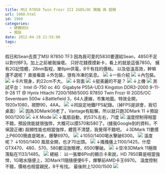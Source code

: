```yaml
---
title: MSI R7850 Twin Frozr III 2GD5/OC 開箱 與 超頻
url: 1960.html
id: 1960
categories:
  - 硬體研討
  - 預設
date: 2012-04-19 21:55:00
tags:
---
```


假日和Sean去買了MSI R7850 TF3 因為我可愛的5830要還給Sean，4850不足以對付BF3。加上之前被我操壞。 只好花錢摸摸新卡，看上的就是這張7850。 擁有2G記憶體，28nm製程，單6pin供電，8千有找的價格。 以及低溫高效，幹嘛還不選呢？ 直接看圖 ↓外包裝，很有冷凍的氣息。 ![](http://i.imgur.com/nxraL.jpg)   ↓一些介紹  ![](http://i.imgur.com/COj1x.jpg)   ↓內包裝。  ![](http://i.imgur.com/ZPoTt.jpg)   ↓卡片現身，約22cm不大。  ![](http://i.imgur.com/rH7z1.jpg)   ↓背面  ![](http://i.imgur.com/1ZC6u.jpg)   ↓挺美麗的不是？  ![](http://i.imgur.com/LSLZl.jpg)   ↓上機  ![](http://i.imgur.com/GSQXf.jpg)   測試平台：  Intel i5-750 oc 4G   Gigabyte P55A-UD3  Kingston DDR3-2000 9-11-9-28 1T @ Hynix  Hitachi 7200/16M/500G  R7850 Twin Frozr III 2GD5/OC   Seventeam 500w   ↓Battlefield 3，64人連線，市集地圖。特效全開，1920x1080，視野90，4AA。  ![](http://i.imgur.com/ba3SO.jpg)   ↓同設定地鐵FPS紀錄。（掉FPS是誤會，我切桌面）  ![](http://i.imgur.com/Dsb9J.jpg)   因為3DMark06老了，Vantage有點懶，所以就只跑3DMark 11   ↓預設900/1200  ![](http://i.imgur.com/jX5h1.jpg)   ↓X Mode  ![](http://i.imgur.com/FwDcU.jpg)   ↓風扇自動，約53%左右，71度  ![](http://i.imgur.com/uG6UV.jpg)   溫度控制得相當不錯，預設效能就很強悍，大概可以摸570和580了。(據我Google到的資料，不保證正確)  超頻性能也相當強悍，體質不清楚，我覺得不錯吧。    ↓3DMark 11要摸上P6000簡直是喝水，爆擊6970。  ![](http://i.imgur.com/MkQH6.jpg)   ↓1050/1400喝水擊破6300。  ![](http://i.imgur.com/iboPr.jpg)   溫度呢？  ↓1050/1400 風扇全開，也才70出頭。  ![](http://i.imgur.com/Uv5Ln.jpg)   ↓搔搔癢上1100/1425，什麼GTX470、480、570、580都沒放眼裡，6500擊破。  ![](http://i.imgur.com/8kyzZ.jpg)   ↓空冷3DMark 11極限落點在1133/1485。  ![](http://i.imgur.com/H46dy.jpg)   總結：  以一張單6Pin的顯示卡來說，HD 7850算是相當強悍，1G喝水隨便上，3DMark11隨隨便便6千，爆擊前AMD卡王6970。  溫度控制不錯，價格也相當親民，8千有找。   最後附上1200/1500 ![](http://i.imgur.com/vcDU5.jpg)
